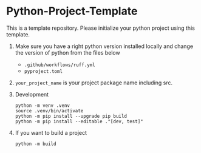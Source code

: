 # Python-Project-Template

This is a template repository. Please initialize your python project using this template.

1. Make sure you have a right python version installed locally and change the version of python from the files below
   - `.github/workflows/ruff.yml`
   - `pyproject.toml`

2. `your_project_name` is your project package name including src.

3. Development
   ```
   python -m venv .venv
   source .venv/bin/activate
   python -m pip install --upgrade pip build
   python -m pip install --editable ."[dev, test]"
   ```
   
4. If you want to build a project
   ```
   python -m build
   ```

